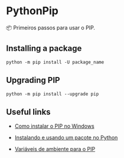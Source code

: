 # PythonPip

📦 Primeiros passos para usar o PIP.

## Installing a package
``python -m pip install -U package_name``

## Upgrading PIP
``python -m pip install --upgrade pip``

## Useful links

- <a href="https://pt.stackoverflow.com/questions/239047/como-instalar-o-pip-no-windows-10">Como instalar o PIP no Windows</a>

- <a href="https://www.treinaweb.com.br/blog/como-instalar-um-pacote-com-pip-e-utiliza-lo-em-seu-projeto">Instalando e usando um pacote no Python</a>

- <a href="https://dicasdepython.com.br/resolvido-pip-nao-e-reconhecido-como-um-comando-interno/">Variáveis de ambiente para o PIP</a>
